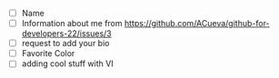 - [ ] Name
- [ ] Information about me from https://github.com/ACueva/github-for-developers-22/issues/3
- [ ] request to add your bio
- [ ] Favorite Color
- [ ] adding cool stuff with VI
